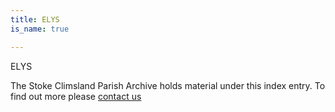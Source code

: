 ```yaml
---
title: ELYS
is_name: true

---
```


ELYS


The Stoke Climsland Parish Archive holds material under this index entry. To find out more please [contact us](/contact/)
